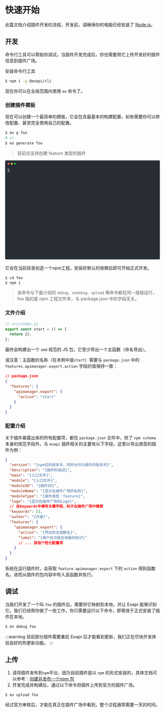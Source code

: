 # 快速开始

此篇文档介绍插件开发的流程，开发前，请确保你的电脑已经安装了 [Node.js](https://nodejs.org/en/)。
## 开发

命令行工具可以帮助你调试，当插件开发完成后，你也需要用它上传开发好的插件信息到插件广场。

安装命令行工具

```bash
$ npm i -g @eoapi/cli
```

现在你可以在全局范围内使用 `eo` 命令了。

### 创建插件模板

现在可以创建一个最简单的模板，它会包含最基本的构建配置，如有需要你可以修改配置、甚至完全使用自己的配置。

```bash
$ eo g foo
# or
$ eo generate foo
```

> 目前仅支持创建 feature 类型的插件

![create-extension](../assets/images/create-extension.svg)

它会在当前目录创造一个npm工程，安装好默认的依赖后即可开始正式开发。

```
$ cd foo
$ npm i
```

> 该命令与下面介绍的 `debug、undebug、upload` 等命令都在同一层级运行，foo 指的是 npm 工程文件夹，与 package.json 中的字段无关。

### 文件介绍

```js
// src/index.js
export const start = () => {
  return {};
};
```

最终会构建出一个 `umd` 规范的 JS 包，它至少导出一个主函数（命名导出）。

请注意：主函数的名称（在本例中是`start`）需要与 `package.json` 中的 `features.apimanager.export.action` 字段的值保持一致：

```json
// package.json
{
  "features": {
    "apimanager.export": {
      "action": "start"
    }
  }
}
```

### 配置介绍

关于插件暴露出来的所有配置项，都在 `package.json` 文件中，除了 `npm schema` 本身的规范字段外，与 `eoapi` 插件相关的主要有以下字段，这里以导出类型的插件为例：

```json
{
  "version": "{npm包的版本号，同时也作为插件的版本号}",
  "description": "{插件的描述}",
  "main": "{入口文件}",
  "module": "{入口文件}",
  "moduleID": "{插件ID}",
  "moduleName": "{显示在插件广场的名称}",
  "moduleType": "{插件类型：feature}",
  "logo": "{显示在插件广场的Logo}",
  // 在keywords中填写关键字段，利于在插件广场中搜索
  "keywords": [],
  "author": "{作者}",
  "features": {
    "apimanager.export": {
      "action": "{导出的主函数名}",
      "label": "{用户在功能区域看的标识}"
      // ... 其他个性化配置项
    }
  }
}
```

系统在运行插件时，会获取 `feature.apimanager.export` 下的 `action` 得到函数名。进而从插件的包内容中导入该函数并执行。

## 调试

当我们开发了一个叫 `foo` 的插件后，需要将它映射到本地，并让 Eoapi 能够识别它。我们已经帮你做了一些工作，你只需要运行以下命令，即等效于正式安装了插件在本地。

```bash
$ eo debug foo
```

:::warning
目前部分插件需要重启 Eoapi 后才能看到更新，我们正在尽快开发体验良好的热更新功能。
:::
## 上传
1. 请将插件发布到`npm`平台，因为目前插件是以 `npm` 的形式安装的，具体文档可以参考：[创建并发布一个npm 包
](https://juejin.cn/post/6987695534504935438)
2. 开发完成并构建后，通过以下命令将插件上传到官方的插件广场。

```bash
$ eo upload foo
```

经过官方审核后，才能在真正在插件广场中看到，整个过程通常需要一天的时间。
